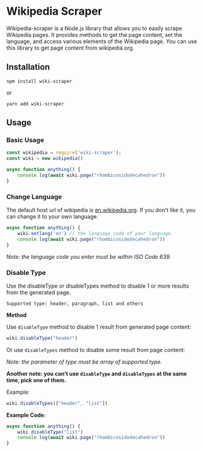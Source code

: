 # Wikipedia Scraper
Wikipedia-scraper is a Node.js library that allows you to easily scrape Wikipedia pages. It provides methods to get the page content, set the language, and access various elements of the Wikipedia page. You can use this library to get page content from wikipedia.org.

## Installation
```code
npm install wiki-scraper
```
or
```code
yarn add wiki-scraper
```

## Usage
<h3>Basic Usage</h3>

```js
const wikipedia = require('wiki-scraper');
const wiki = new wikipedia()

async function anything() {
    console.log(await wiki.page("rhombicosidodecahedron"))
}
```

<h3>Change Language</h3>

The default host url of wikipedia is [en.wikipedia.org](en.wikipedia.org). If you don't like it, you can change it to your own language.

```js
async function anything() {
    wiki.setlang('en') // the language code of your language.
    console.log(await wiki.page("rhombicosidodecahedron"))
}
```
_Note: the language code you enter must be within ISO Code 639._

<h3>Disable Type</h3>

Use the disableType or disableTypes method to disable 1 or more results from the generated page.

```Supported type: header, paragraph, list and others```

**Method**

Use `disableType` method to disable 1 result from generated page content:

```js
wiki.disableType("header")
```

Or use `disableTypes` method to disable some result from page content:

<i>Note: the parameter of type must be array of supported type.</i>

<b>Another note: you can't use <code>disableType</code> and <code>disableTypes</code> at the same time, pick one of them.</b>

Example:
```js
wiki.disableTypes(["header", "list"])
```

**Example Code:**

```js
async function anything() {
    wiki.disableType("list")
    console.log(await wiki.page("rhombicosidodecahedron"))
}
```